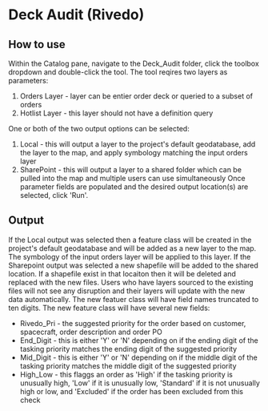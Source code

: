# Deck Audit (Rivedo)

## How to use
Within the Catalog pane, navigate to the Deck_Audit folder, click the toolbox dropdown and double-click the tool. The tool reqires two layers as parameters: 
1. Orders Layer - layer can be entier order deck or queried to a subset of orders
2. Hotlist Layer - this layer should not have a definition query

One or both of the two output options can be selected:
1. Local - this will output a layer to the project's default geodatabase, add the layer to the map, and apply symbology matching the input orders layer
2. SharePoint - this will output a layer to a shared folder which can be pulled into the map and multiple users can use simultaneously 
Once parameter fields are populated and the desired output location(s) are selected, click 'Run'.

## Output
If the Local output was selected then a feature class will be created in the project's default geodatabase and will be added as a new layer to the map. The symbology of the input orders layer will be applied to this layer. If the Sharepoint output was selected a new shapefile
will be added to the shared location. If a shapefile exist in that locaiton then it will be deleted and replaced with the new files. Users who have layers sourced to the existing files will not see any disruption and their layers will update with the new data automatically.
The new featuer class will have field names truncated to ten digits. The new feature class will have several new fields:
- Rivedo_Pri - the suggested priority for the order based on customer, spacecraft, order description and order PO
- End_Digit - this is either 'Y' or 'N' depending on if the ending digit of the tasking priority matches the ending digit of the suggested priority
- Mid_Digit - this is either 'Y' or 'N' depending on if the middle digit of the tasking priority matches the middle digit of the suggested priority
- High_Low - this flaggs an order as 'High' if the tasking priority is unusually high, 'Low' if it is unusually low, 'Standard' if it is not unusually high or low, and 'Excluded' if the order has been excluded from this check

